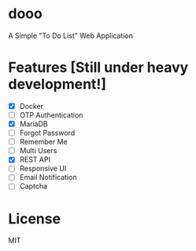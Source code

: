 # dooo
A Simple "To Do List" Web Application


# Features [Still under heavy development!]
- [x] Docker
- [ ] OTP Authentication
- [x] MariaDB
- [ ] Forgot Password
- [ ] Remember Me
- [ ] Multi Users
- [x] REST API
- [ ] Responsive UI
- [ ] Email Notification
- [ ] Captcha

# License
MIT
